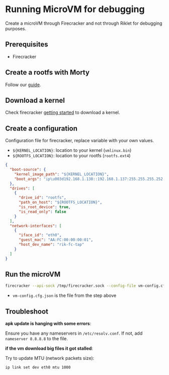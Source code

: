 # Running MicroVM for debugging

Create a microVM through Firecracker and not through Riklet for debugging purposes.

## Prerequisites

- Firecracker

## Create a rootfs with Morty

Follow our [guide](./create-your-first-function.md).

## Download a kernel

Check firecracker [getting started](https://github.com/firecracker-microvm/firecracker/blob/main/docs/getting-started.md#running-firecracker)
to download a kernel.

## Create a configuration

Configuration file for firecracker, replace variable with your own values.

- `${KERNEL_LOCATION}`: location to your kernel (`vmlinux.bin`)
- `${ROOTFS_LOCATION}`: location to your rootfs (`rootfs.ext4`)

```json
{
  "boot-source": {
    "kernel_image_path": "${KERNEL_LOCATION}",
    "boot_args": "ip\u003d192.168.1.138::192.168.1.137:255.255.255.252::eth0:off"
  },
  "drives": [
    {
      "drive_id": "rootfs",
      "path_on_host": "${ROOTFS_LOCATION}",
      "is_root_device": true,
      "is_read_only": false
    }
  ],
  "network-interfaces": [
    {
      "iface_id": "eth0",
      "guest_mac": "AA:FC:00:00:00:01",
      "host_dev_name": "rik-fc-tap"
    }
  ]
}
```

## Run the microVM

```bash
firecracker --api-sock /tmp/firecracker.sock --config-file vm-config.cfg.json
```

- `vm-config.cfg.json` is the file from the step above

## Troubleshoot

**apk update is hanging with some errors**:

Ensure you have any nameservers in `/etc/resolv.conf`. If not, add 
`nameserver 8.8.8.8` to the file.


**if the vm download big files it got stalled**:

Try to update MTU (network packets size):
```shell
ip link set dev eth0 mtu 1000
```